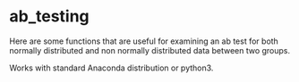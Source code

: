 # ab_testing
Here are some functions that are useful for examining an ab test for both normally distributed and non normally distributed data between two groups. 

Works with standard Anaconda distribution or python3. 
